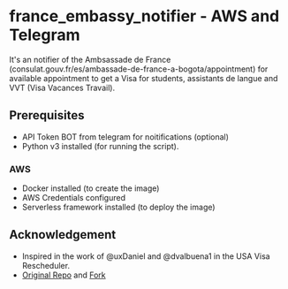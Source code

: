 
# france_embassy_notifier - AWS and Telegram
It's an notifier of the Ambsassade de France (consulat.gouv.fr/es/ambassade-de-france-a-bogota/appointment) for available appointment to get a Visa for students, assistants de langue and VVT (Visa Vacances Travail). 

## Prerequisites 
- API Token BOT from telegram for noitifications (optional)
- Python v3 installed (for running the script). 

### AWS
- Docker installed (to create the image)
- AWS Credentials configured 
- Serverless framework installed (to deploy the image)


## Acknowledgement
- Inspired in the work of @uxDaniel and @dvalbuena1 in the USA Visa Rescheduler. 
- [Original Repo](https://github.com/uxDaniel/visa_rescheduler) and [Fork](https://github.com/uxDaniel/visa_rescheduler)

